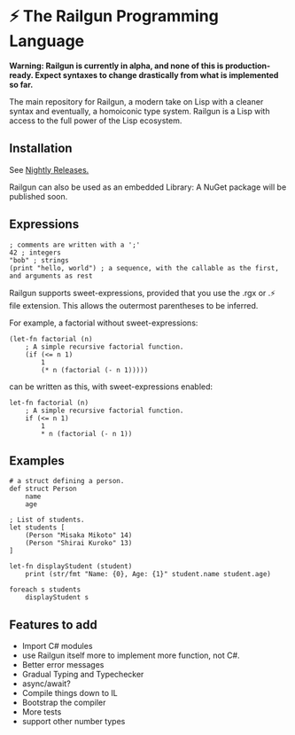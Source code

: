 ﻿# ⚡ The Railgun Programming Language

**Warning: Railgun is currently in alpha, and none of this is production-ready. Expect syntaxes to change drastically from what is implemented so far.**

The main repository for Railgun, a modern take on Lisp with a cleaner syntax and eventually, a homoiconic type system. Railgun is a Lisp with access to the full power of the Lisp ecosystem.

## Installation
See [Nightly Releases.](https://github.com/Academy-City/Railgun/releases/tag/nightly)

Railgun can also be used as an embedded Library: A NuGet package will be published soon.

## Expressions
```rg
; comments are written with a ';'
42 ; integers
"bob" ; strings
(print "hello, world") ; a sequence, with the callable as the first, and arguments as rest
```

Railgun supports sweet-expressions, provided that you use the .rgx or .⚡ file extension. This allows the outermost parentheses to be inferred.

For example, a factorial without sweet-expressions:

```rg
(let-fn factorial (n)
    ; A simple recursive factorial function.
    (if (<= n 1)
        1
        (* n (factorial (- n 1)))))
```

can be written as this, with sweet-expressions enabled:
```rg
let-fn factorial (n)
    ; A simple recursive factorial function.
    if (<= n 1)
        1
        * n (factorial (- n 1))
```

## Examples

```rg
# a struct defining a person.
def struct Person
    name
    age

; List of students.
let students [
    (Person "Misaka Mikoto" 14)
    (Person "Shirai Kuroko" 13)
]

let-fn displayStudent (student)
    print (str/fmt "Name: {0}, Age: {1}" student.name student.age)

foreach s students
    displayStudent s
```

## Features to add

- Import C# modules
- use Railgun itself more to implement more function, not C#.
- Better error messages
- Gradual Typing and Typechecker
- async/await?
- Compile things down to IL
- Bootstrap the compiler
- More tests
- support other number types
